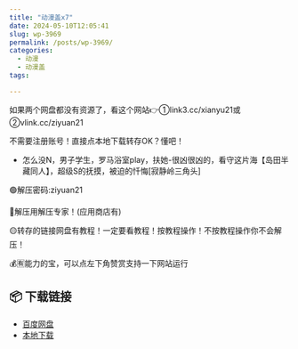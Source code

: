 ```yaml
---
title: "动漫盖x7"
date: 2024-05-10T12:05:41
slug: wp-3969
permalink: /posts/wp-3969/
categories:
  - 动漫
  - 动漫盖
tags:

---
```


如果两个网盘都没有资源了，看这个网站👉①link3.cc/xianyu21或②vlink.cc/ziyuan21

不需要注册账号！直接点本地下载转存OK？懂吧！

*   ​怎么没N，男子学生，罗马浴室play，扶她-很凶很凶的，看守这片海【岛田半藏同人】，超级S的抚摸，被迫的忏悔\[寂静岭三角头\]

🟢解压密码:ziyuan21

🔵解压用解压专家！(应用商店有)

🟡转存的链接网盘有教程！一定要看教程！按教程操作！不按教程操作你不会解压！

💰🈶能力的宝，可以点左下角赞赏支持一下网站运行

## 📦 下载链接
- [百度网盘](https://blziyuan21.com/pay-download/3969?key=9dbc0d3ae0&down_id=0)
- [本地下载](https://blziyuan21.com/pay-download/3969?key=9dbc0d3ae0&down_id=1)

